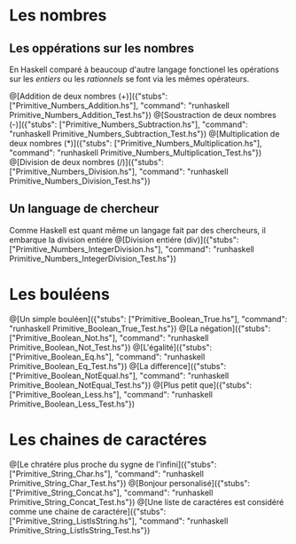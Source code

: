 # Les nombres
## Les oppérations sur les nombres
En Haskell comparé à beaucoup d'autre langage fonctionel les opérations sur les *entiers* ou les *rationnels* se font via les mêmes opérateurs.

@[Addition de deux nombres (+)]({"stubs": ["Primitive_Numbers_Addition.hs"], "command": "runhaskell Primitive_Numbers_Addition_Test.hs"})
@[Soustraction de deux nombres (-)]({"stubs": ["Primitive_Numbers_Subtraction.hs"], "command": "runhaskell Primitive_Numbers_Subtraction_Test.hs"})
@[Multiplication de deux nombres (*)]({"stubs": ["Primitive_Numbers_Multiplication.hs"], "command": "runhaskell Primitive_Numbers_Multiplication_Test.hs"})
@[Division de deux nombres (/)]({"stubs": ["Primitive_Numbers_Division.hs"], "command": "runhaskell Primitive_Numbers_Division_Test.hs"})

## Un language de chercheur
Comme Haskell est quant même un langage fait par des chercheurs, il embarque la division entiére
@[Division entiére (div)]({"stubs": ["Primitive_Numbers_IntegerDivision.hs"], "command": "runhaskell Primitive_Numbers_IntegerDivision_Test.hs"})

# Les bouléens
@[Un simple bouléen]({"stubs": ["Primitive_Boolean_True.hs"], "command": "runhaskell Primitive_Boolean_True_Test.hs"})
@[La négation]({"stubs": ["Primitive_Boolean_Not.hs"], "command": "runhaskell Primitive_Boolean_Not_Test.hs"})
@[L'égalité]({"stubs": ["Primitive_Boolean_Eq.hs"], "command": "runhaskell Primitive_Boolean_Eq_Test.hs"})
@[La difference]({"stubs": ["Primitive_Boolean_NotEqual.hs"], "command": "runhaskell Primitive_Boolean_NotEqual_Test.hs"})
@[Plus petit que]({"stubs": ["Primitive_Boolean_Less.hs"], "command": "runhaskell Primitive_Boolean_Less_Test.hs"})

# Les chaines de caractéres
@[Le chratére plus proche du sygne de l'infini]({"stubs": ["Primitive_String_Char.hs"], "command": "runhaskell Primitive_String_Char_Test.hs"})
@[Bonjour personalisé]({"stubs": ["Primitive_String_Concat.hs"], "command": "runhaskell Primitive_String_Concat_Test.hs"})
@[Une liste de caractéres est considéré comme une chaine de caractére]({"stubs": ["Primitive_String_ListIsString.hs"], "command": "runhaskell Primitive_String_ListIsString_Test.hs"})
